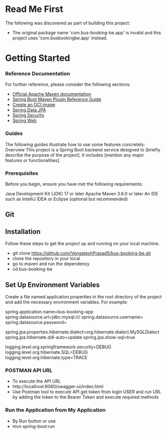# Read Me First
The following was discovered as part of building this project:

* The original package name 'com.bus-booking-be.app' is invalid and this project uses 'com.busbookingbe.app' instead.

# Getting Started

### Reference Documentation
For further reference, please consider the following sections:

* [Official Apache Maven documentation](https://maven.apache.org/guides/index.html)
* [Spring Boot Maven Plugin Reference Guide](https://docs.spring.io/spring-boot/docs/3.2.5/maven-plugin/reference/html/)
* [Create an OCI image](https://docs.spring.io/spring-boot/docs/3.2.5/maven-plugin/reference/html/#build-image)
* [Spring Data JPA](https://docs.spring.io/spring-boot/docs/3.2.5/reference/htmlsingle/index.html#data.sql.jpa-and-spring-data)
* [Spring Security](https://docs.spring.io/spring-boot/docs/3.2.5/reference/htmlsingle/index.html#web.security)
* [Spring Web](https://docs.spring.io/spring-boot/docs/3.2.5/reference/htmlsingle/index.html#web)

### Guides
The following guides illustrate how to use some features concretely:
Overview
This project is a Spring Boot backend service designed to [briefly describe the purpose of the project]. It includes [mention any major features or functionalities].

### Prerequisites
Before you begin, ensure you have met the following requirements:

Java Development Kit (JDK) 17 or later
Apache Maven 3.6.0 or later
An IDE such as IntelliJ IDEA or Eclipse (optional but recommended)
## Git
## Installation
Follow these steps to get the project up and running on your local machine.

* git clone https://github.com/VengateshPrasad5/bus-booking-be.git
* clone the repository in your local
* go to maven and run the dependency
* cd bus-booking-be

##  Set Up Environment Variables
Create a file named application.properties in the root directory of the project and add the necessary environment variables. For example:

spring.application.name=bus-booking-app
spring.datasource.url=jdbc:mysql://<endpoint name>/<db name>
spring.datasource.username= <username>
spring.datasource.password= <password>

spring.jpa.properties.hibernate.dialect=org.hibernate.dialect.MySQLDialect
spring.jpa.hibernate.ddl-auto=update
spring.jpa.show-sql=true

logging.level.org.springframework.security=DEBUG
logging.level.org.hibernate.SQL=DEBUG
logging.level.org.hibernate.type=TRACE

###  POSTMAN API URL

* To execute the API URL
* http://localhost:8080/swagger-ui/index.html
* Use Postman tool to execute API get token from login USER and run URL
by adding the token to the Bearer Token and execute required methods

### Run the Application from My Application
* By Run button or use
* mvn spring-boot:run




